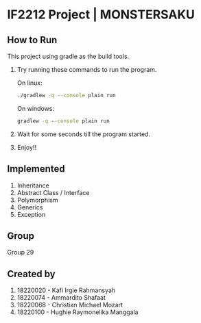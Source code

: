 # IF2212 Project | MONSTERSAKU

## How to Run
This project using gradle as the build tools.
  1. Try running these commands to run the program.
      
      On linux:
      ```bash
      ./gradlew -q --console plain run
      ```
      On windows:
      ```cmd
      gradlew -q --console plain run
      ```
  2. Wait for some seconds till the program started.
  3. Enjoy!! 


## Implemented
  1. Inheritance
  2. Abstract Class / Interface
  3. Polymorphism
  4. Generics
  5. Exception

## Group
Group 29

## Created by
  1. 18220020 - Kafi Irgie Rahmansyah
  2. 18220074 - Ammardito Shafaat
  3. 18220068 - Christian Michael Mozart
  4. 18220100 - Hughie Raymonelika Manggala
